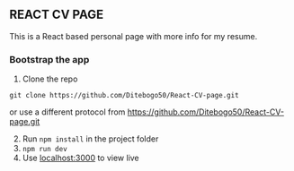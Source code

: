 ## REACT CV PAGE

This is a React based personal page with more info for my resume. 

### Bootstrap the app

1. Clone the repo
```
git clone https://github.com/Ditebogo50/React-CV-page.git
```

or use a different protocol from https://github.com/Ditebogo50/React-CV-page.git

2. Run `npm install` in the project folder
3. `npm run dev`
4. Use [localhost:3000](http://localhost:3000) to view live


